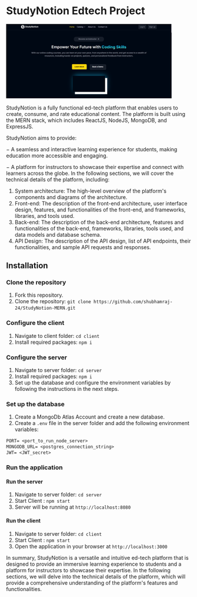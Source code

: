 # StudyNotion Edtech Project
<img width="450px;" src="https://github.com/shubhamraj-24/StudyNotion-MERN/blob/main/src/assets/s1.png"/>

StudyNotion is a fully functional ed-tech platform that enables users to create, consume,
and rate educational content. The platform is built using the MERN stack, which includes
ReactJS, NodeJS, MongoDB, and ExpressJS.

StudyNotion aims to provide:

− A seamless and interactive learning experience for students, making education
more accessible and engaging.

− A platform for instructors to showcase their expertise and connect with learners
across the globe.
In the following sections, we will cover the technical details of the platform, including:
1. System architecture: The high-level overview of the platform's components and
diagrams of the architecture.
2. Front-end: The description of the front-end architecture, user interface design,
features, and functionalities of the front-end, and frameworks, libraries, and tools
used.
3. Back-end: The description of the back-end architecture, features and functionalities of
the back-end, frameworks, libraries, tools used, and data models and database schema.
4. API Design: The description of the API design, list of API endpoints, their
functionalities, and sample API requests and responses.

## Installation

### Clone the repository
1. Fork this repository.
2. Clone the repository: `git clone https://github.com/shubhamraj-24/StudyNotion-MERN.git`

### Configure the client

1. Navigate to client folder: `cd client`
2. Install required packages: `npm i`

### Configure the server

1. Navigate to server folder: `cd server`
2. Install required packages: `npm i`
3. Set up the database and configure the environment variables by following the instructions in the next steps.

### Set up the database

1. Create a MongoDb Atlas Account and create a new database.
2. Create a `.env` file in the server folder and add the following environment variables:

```
PORT= <port_to_run_node_server>
MONGODB_URL= <postgres_connection_string>
JWT= <JWT_secret>

```

### Run the application

#### Run the server

1. Navigate to server folder: `cd server`
2. Start Client : `npm start`
3. Server will be running at `http://localhost:8080`

#### Run the client

1. Navigate to server folder: `cd client`
2. Start Client : `npm start`
3. Open the application in your browser at `http://localhost:3000`


In summary, StudyNotion is a versatile and intuitive ed-tech platform that is designed to
provide an immersive learning experience to students and a platform for instructors to
showcase their expertise. In the following sections, we will delve into the technical details
of the platform, which will provide a comprehensive understanding of the platform's
features and functionalities.
